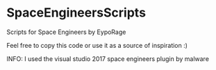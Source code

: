 # SpaceEngineersScripts
Scripts for Space Engineers by EypoRage


Feel free to copy this code or use it as a source of inspiration :)

INFO: I used the visual studio 2017 space engineers plugin by malware
